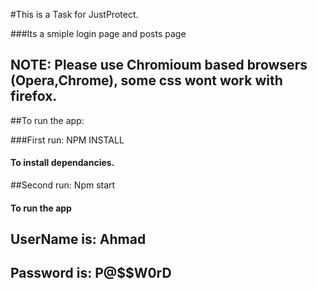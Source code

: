 #This is a Task for JustProtect.

###Its a smiple login page and posts page

## NOTE: Please use Chromioum based browsers (Opera,Chrome), some css wont work with firefox.

##To run the app:

###First run: NPM INSTALL

#### To install dependancies.

##Second run: Npm start

#### To run the  app 

## UserName is: Ahmad
## Password is: P@$$W0rD 
